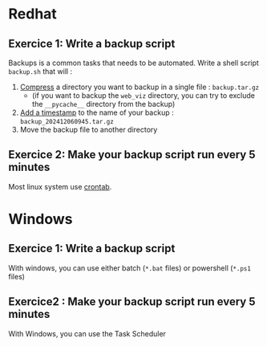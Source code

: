 # Redhat

## Exercice 1: Write a backup script
Backups is a common tasks that needs to be automated. Write a shell script `backup.sh` that will :
1. [Compress](https://www.redhat.com/en/blog/taming-tar-command) a directory you want to backup in a single file : `backup.tar.gz`
   - (if you want to backup the `web_viz` directory, you can try to exclude the `__pycache__` directory from the backup)
2. [Add a timestamp](https://stackoverflow.com/questions/8228047/adding-timestamp-to-a-filename-with-mv-in-bash) to the name of your backup : `backup_202412060945.tar.gz`
3. Move the backup file to another directory

## Exercice 2: Make your backup script run every 5 minutes
Most linux system use [crontab](https://www.redhat.com/en/blog/linux-cron-command).

# Windows

## Exercice 1: Write a backup script
With windows, you can use either batch (`*.bat` files) or powershell (`*.ps1` files)

## Exercice2 : Make your backup script run every 5 minutes
With Windows, you can use the Task Scheduler

